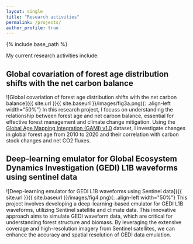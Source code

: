 ```yaml
---
layout: single
title: "Research activities"
permalink: /projects/
author_profile: true
---
```


{% include base_path %}

My current research activities include:

## Global covariation of forest age distribution shifts with the net carbon balance
![Global covariation of forest age distribution shifts with the net carbon balance]({{ site.url }}{{ site.baseurl }}/images/fig3a.png){: .align-left width="50%"}
In this research project, I focuss on understanding the relationship between forest age and net carbon balance, essential for effective forest management and climate change mitigation. Using the [Global Age Mapping Integration (GAMI) v1.0](https://besnardsim.users.earthengine.app/view/globalforestage) dataset, I investigate changes in global forest age from 2010 to 2020 and their correlation with carbon stock changes and net CO2 fluxes.

## Deep-learning emulator for Global Ecosystem Dynamics Investigation (GEDI) L1B waveforms using sentinel data
![Deep-learning emulator for GEDI L1B waveforms using Sentinel data]({{ site.url }}{{ site.baseurl }}/images/fig4.png){: .align-left width="50%"}
This project involves developing a deep-learning-based emulator for GEDI  L1B waveforms, utilizing Sentinel satellite and climate data. This innovative approach aims to simulate GEDI waveform data, which are critical for understanding forest structure and biomass. By leveraging the extensive coverage and high-resolution imagery from Sentinel satellites, we can enhance the accuracy and spatial resolution of GEDI data emulation.




